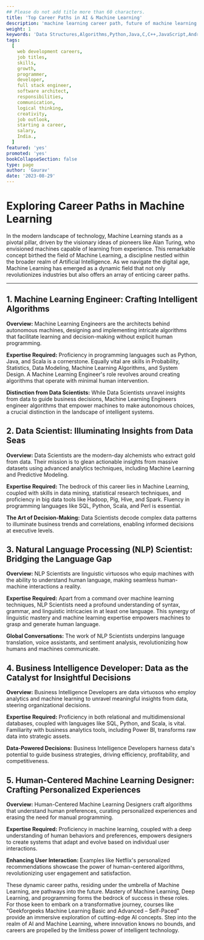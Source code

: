 ```yaml
---
## Please do not add title more than 60 characters.
title: 'Top Career Paths in AI & Machine Learning'
description: 'machine learning career path, future of machine learning. AI jobs in future. Future of AI. AI as a career. Technical blogs of AI'
weight: 1
keywords: 'Data Structures,Algorithms,Python,Java,C,C++,JavaScript,Android Development,SQL,Data Science,Machine Learning,PHP,Web Development,System Design,Tutorial,Technical Blogs,Interview Experience,Interview Preparation,Programming,Competitive Programming,SDE Sheet,Job-a-thon,Coding Contests,GATE CSE,HTML,CSS,React,NodeJS,Placement,Aptitude,Quiz,Computer Science,Programming Examples, Courses,Puzzles, AI, CHATGPT'
tags:
  [
    web development careers,
    job titles,
    skills,
    growth,
    programmer,
    developer,
    full stack engineer,
    software architect,
    responsibilities,
    communication,
    logical thinking,
    creativity,
    job outlook,
    starting a career,
    salary,
    India.,
  ]
featured: 'yes'
promoted: 'yes'
bookCollapseSection: false
type: page
author: 'Gaurav'
date: '2023-08-29'
---
```


# Exploring Career Paths in Machine Learning

In the modern landscape of technology, Machine Learning stands as a pivotal pillar, driven by the visionary ideas of pioneers like Alan Turing, who envisioned machines capable of learning from experience. This remarkable concept birthed the field of Machine Learning, a discipline nestled within the broader realm of Artificial Intelligence. As we navigate the digital age, Machine Learning has emerged as a dynamic field that not only revolutionizes industries but also offers an array of enticing career paths.

---

## **1. Machine Learning Engineer: Crafting Intelligent Algorithms**

**Overview:** Machine Learning Engineers are the architects behind autonomous machines, designing and implementing intricate algorithms that facilitate learning and decision-making without explicit human programming.

**Expertise Required:** Proficiency in programming languages such as Python, Java, and Scala is a cornerstone. Equally vital are skills in Probability, Statistics, Data Modeling, Machine Learning Algorithms, and System Design. A Machine Learning Engineer's role revolves around creating algorithms that operate with minimal human intervention.

**Distinction from Data Scientists:** While Data Scientists unravel insights from data to guide business decisions, Machine Learning Engineers engineer algorithms that empower machines to make autonomous choices, a crucial distinction in the landscape of intelligent systems.

## **2. Data Scientist: Illuminating Insights from Data Seas**

**Overview:** Data Scientists are the modern-day alchemists who extract gold from data. Their mission is to glean actionable insights from massive datasets using advanced analytics techniques, including Machine Learning and Predictive Modeling.

**Expertise Required:** The bedrock of this career lies in Machine Learning, coupled with skills in data mining, statistical research techniques, and proficiency in big data tools like Hadoop, Pig, Hive, and Spark. Fluency in programming languages like SQL, Python, Scala, and Perl is essential.

**The Art of Decision-Making:** Data Scientists decode complex data patterns to illuminate business trends and correlations, enabling informed decisions at executive levels.

## **3. Natural Language Processing (NLP) Scientist: Bridging the Language Gap**

**Overview:** NLP Scientists are linguistic virtuosos who equip machines with the ability to understand human language, making seamless human-machine interactions a reality.

**Expertise Required:** Apart from a command over machine learning techniques, NLP Scientists need a profound understanding of syntax, grammar, and linguistic intricacies in at least one language. This synergy of linguistic mastery and machine learning expertise empowers machines to grasp and generate human language.

**Global Conversations:** The work of NLP Scientists underpins language translation, voice assistants, and sentiment analysis, revolutionizing how humans and machines communicate.

## **4. Business Intelligence Developer: Data as the Catalyst for Insightful Decisions**

**Overview:** Business Intelligence Developers are data virtuosos who employ analytics and machine learning to unravel meaningful insights from data, steering organizational decisions.

**Expertise Required:** Proficiency in both relational and multidimensional databases, coupled with languages like SQL, Python, and Scala, is vital. Familiarity with business analytics tools, including Power BI, transforms raw data into strategic assets.

**Data-Powered Decisions:** Business Intelligence Developers harness data's potential to guide business strategies, driving efficiency, profitability, and competitiveness.

## **5. Human-Centered Machine Learning Designer: Crafting Personalized Experiences**

**Overview:** Human-Centered Machine Learning Designers craft algorithms that understand human preferences, curating personalized experiences and erasing the need for manual programming.

**Expertise Required:** Proficiency in machine learning, coupled with a deep understanding of human behaviors and preferences, empowers designers to create systems that adapt and evolve based on individual user interactions.

**Enhancing User Interaction:** Examples like Netflix's personalized recommendations showcase the power of human-centered algorithms, revolutionizing user engagement and satisfaction.

These dynamic career paths, residing under the umbrella of Machine Learning, are pathways into the future. Mastery of Machine Learning, Deep Learning, and programming forms the bedrock of success in these roles. For those keen to embark on a transformative journey, courses like "Geekforgeeks Machine Learning Basic and Advanced – Self-Paced" provide an immersive exploration of cutting-edge AI concepts. Step into the realm of AI and Machine Learning, where innovation knows no bounds, and careers are propelled by the limitless power of intelligent technology.